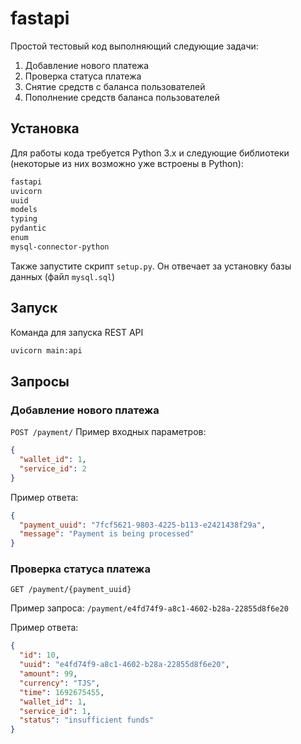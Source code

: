 # fastapi
Простой тестовый код выполняющий следующие задачи:
1. Добавление нового платежа
2. Проверка статуса платежа
3. Снятие средств с баланса пользователей
4. Пополнение средств баланса пользователей


## Установка
Для работы кода требуется Python 3.x и следующие библиотеки (некоторые из них возможно уже встроены в Python):
```bash
fastapi
uvicorn
uuid
models
typing
pydantic
enum
mysql-connector-python
```
Также запустите скрипт ```setup.py```. Он отвечает за установку базы данных (файл ```mysql.sql```)

## Запуск
Команда для запуска REST API
```bash
uvicorn main:api
```

## Запросы
### Добавление нового платежа
```POST /payment/``` 
Пример входных параметров:
```JSON
{
  "wallet_id": 1,
  "service_id": 2
}
```
Пример ответа:
```JSON
{
  "payment_uuid": "7fcf5621-9803-4225-b113-e2421438f29a",
  "message": "Payment is being processed"
}
```
### Проверка статуса платежа
```GET /payment/{payment_uuid}```

Пример запроса: ```/payment/e4fd74f9-a8c1-4602-b28a-22855d8f6e20```

Пример ответа: 
```JSON
{
  "id": 10,
  "uuid": "e4fd74f9-a8c1-4602-b28a-22855d8f6e20",
  "amount": 99,
  "currency": "TJS",
  "time": 1692675455,
  "wallet_id": 1,
  "service_id": 1,
  "status": "insufficient funds"
}
```
